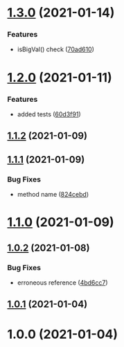 # [1.3.0](https://github.com/erdDEVcode/bigval/compare/v1.2.0...v1.3.0) (2021-01-14)


### Features

* isBigVal() check ([70ad610](https://github.com/erdDEVcode/bigval/commit/70ad610b17890d384a2c6d2bdc58b68274e0ef23))

# [1.2.0](https://github.com/erdDEVcode/bigval/compare/v1.1.2...v1.2.0) (2021-01-11)


### Features

* added tests ([60d3f91](https://github.com/erdDEVcode/bigval/commit/60d3f914c343816f85474aab2bbe5cb0c8658cbb))

## [1.1.2](https://github.com/erdDEVcode/bigval/compare/v1.1.1...v1.1.2) (2021-01-09)

## [1.1.1](https://github.com/erdDEVcode/bigval/compare/v1.1.0...v1.1.1) (2021-01-09)


### Bug Fixes

* method name ([824cebd](https://github.com/erdDEVcode/bigval/commit/824cebd9a259a515ef536c7c34ee91aae04ac501))

# [1.1.0](https://github.com/erdDEVcode/bigval/compare/v1.0.2...v1.1.0) (2021-01-09)

## [1.0.2](https://github.com/erdDEVcode/bigval/compare/v1.0.1...v1.0.2) (2021-01-08)


### Bug Fixes

* erroneous reference ([4bd6cc7](https://github.com/erdDEVcode/bigval/commit/4bd6cc793c0d0222481c0db3360990aa6204b97c))

## [1.0.1](https://github.com/erdDEVcode/bigval/compare/v1.0.0...v1.0.1) (2021-01-04)

# 1.0.0 (2021-01-04)
